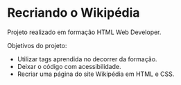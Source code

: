 # Recriando o Wikipédia

Projeto realizado em formação HTML Web Developer.

Objetivos do projeto:
- Utilizar tags aprendida no decorrer da formação.
- Deixar o código com acessibilidade.
- Recriar uma página do site Wikipédia em HTML e CSS.
